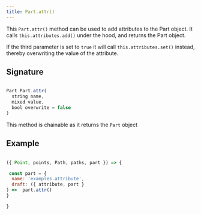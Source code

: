```yaml
---
title: Part.attr()
---
```


This `Part.attr()` method can be used to add attributes to the Part object.
It calls `this.attributes.add()` under the hood, and returns the Part object.

If the third parameter is set to `true` it will call `this.attributes.set()`
instead, thereby overwriting the value of the attribute.

## Signature

```js

Part Part.attr( 
  string name,
  mixed value,
  bool overwrite = false
)

```

<Tip compact>This method is chainable as it returns the `Part` object</Tip>

## Example

<Example caption=" Example of the Part.attr() method">

```js

({ Point, points, Path, paths, part }) => {

 const part = {
  name: 'examples.attribute',
  draft: ({ attribute, part }
) =>  part.attr()
}

}

```

</Example>

